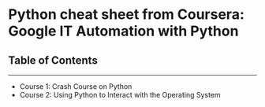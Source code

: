 # Python cheat sheet from Coursera: Google IT Automation with Python

## Table of Contents
---------
- Course 1: Crash Course on Python 
- Course 2: Using Python to Interact with the Operating System